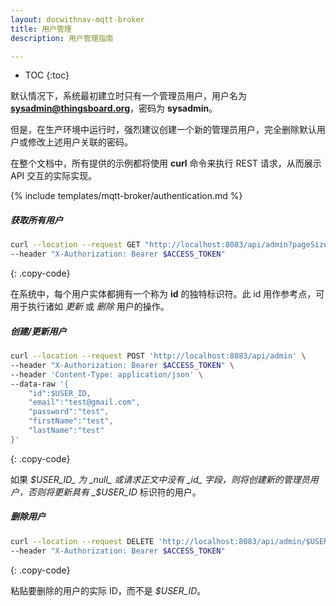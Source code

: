 ```yaml
---
layout: docwithnav-mqtt-broker
title: 用户管理
description: 用户管理指南

---
```


* TOC
{:toc}

默认情况下，系统最初建立时只有一个管理员用户，用户名为 **sysadmin@thingsboard.org**，密码为 **sysadmin**。

但是，在生产环境中运行时，强烈建议创建一个新的管理员用户，完全删除默认用户或修改上述用户关联的密码。

在整个文档中，所有提供的示例都将使用 **curl** 命令来执行 REST 请求，从而展示 API 交互的实际实现。

{% include templates/mqtt-broker/authentication.md %}

##### 获取所有用户

```bash
curl --location --request GET "http://localhost:8083/api/admin?pageSize=50&page=0" \
--header "X-Authorization: Bearer $ACCESS_TOKEN"
```
{: .copy-code}

在系统中，每个用户实体都拥有一个称为 **id** 的独特标识符。此 id 用作参考点，可用于执行诸如 _更新_ 或 _删除_ 用户的操作。

##### 创建/更新用户

```bash
curl --location --request POST 'http://localhost:8083/api/admin' \
--header "X-Authorization: Bearer $ACCESS_TOKEN" \
--header 'Content-Type: application/json' \
--data-raw '{
    "id":$USER_ID,
    "email":"test@gmail.com",
    "password":"test",
    "firstName":"test",
    "lastName":"test"
}'
```
{: .copy-code}

如果 _$USER_ID_ 为 _null_ 或请求正文中没有 _id_ 字段，则将创建新的管理员用户，否则将更新具有 _$USER_ID_ 标识符的用户。

##### 删除用户

```bash
curl --location --request DELETE 'http://localhost:8083/api/admin/$USER_ID' \
--header "X-Authorization: Bearer $ACCESS_TOKEN"
```
{: .copy-code}

粘贴要删除的用户的实际 ID，而不是 _$USER_ID_。